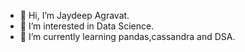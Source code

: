 -  👋 Hi, I’m Jaydeep Agravat.
-  👀 I’m interested in Data Science.
-  🌱 I’m currently learning pandas,cassandra and DSA.
